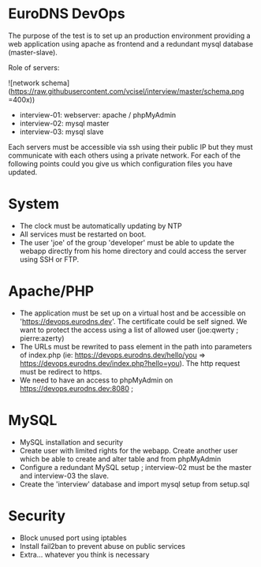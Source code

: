 EuroDNS DevOps
==============

The purpose of the test is to set up an production environment providing a web application using apache as frontend and a redundant mysql database (master-slave).

Role of servers:
 
![network schema](https://raw.githubusercontent.com/vcisel/interview/master/schema.png =400x))

- interview-01: webserver: apache / phpMyAdmin
- interview-02: mysql master 
- interview-03: mysql slave

Each servers must be accessible via ssh using their public IP but they must communicate with each others using a private network. 
For each of the following points could you give us which configuration files you have updated.  

# System
- The clock must be automatically updating by NTP
- All services must be restarted on boot. 
- The user 'joe' of the group 'developer' must be able to update the webapp directly from his home directory and could access the server using SSH or FTP.  

# Apache/PHP
- The application must be set up on a virtual host and be accessible on 'https://devops.eurodns.dev'. The certificate could be self signed. We want to protect the access using a list of allowed user (joe:qwerty ;  pierre:azerty)
- The URLs must be rewrited to pass element in the path into parameters of index.php (ie: https://devops.eurodns.dev/hello/you => https://devops.eurodns.dev/index.php?hello=you). The http request must be redirect to https.
- We need to have an access to phpMyAdmin on https://devops.eurodns.dev:8080 ;  


# MySQL
- MySQL installation and security
- Create user with limited rights for the webapp. Create another user which be able to create and alter table and from phpMyAdmin 
- Configure a redundant MySQL setup ; interview-02 must be the master and interview-03 the slave. 
- Create the 'interview' database and import mysql setup from setup.sql

# Security

- Block unused port using iptables
- Install fail2ban to prevent abuse on public services 
- Extra... whatever you think is necessary





